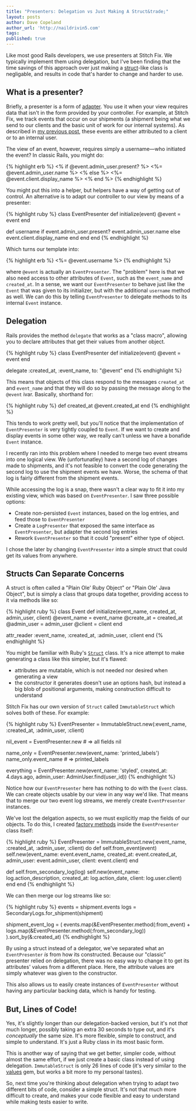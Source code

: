 ```yaml
---
title: "Presenters: Delegation vs Just Making A Struct&trade;"
layout: posts
author: Dave Copeland
author_url: 'http://naildrivin5.com'
tags:
published: true
---
```


Like most good Rails developers, we use presenters at Stitch Fix.  We typically implement them using delegation, but I've been
finding that the time savings of this approach over just making a [struct]-like class is negligable, and results in code that's
harder to change and harder to use.

<!-- more -->

## What is a presenter?

Briefly, a presenter is a form of [adapter].  You use it when your view requires data that isn't in the form provided by your
controller.  For example, at Stitch Fix, we track events that occur on our shipments (a shipment being what we send to our
clients and the basic unit of work for our internal systems).  As described in [my previous post][superblog], these events are
either attributed to a client or to an internal user.

The view of an event, however, requires simply a username—who initiated the event?  In classic Rails, you might do:

{% highlight erb %}
<% if @event.admin_user.present? %>
  <%= @event.admin_user.name %>
<% else %>
  <%= @event.client.display_name %>
<% end %>
{% endhighlight %}

You might put this into a helper, but helpers have a way of getting out of control.  An alternative is to adapt our controller to
our view by means of a presenter:

{% highlight ruby %}
class EventPresenter
  def initialize(event)
    @event = event
  end

  def username
    if event.admin_user.present?
      event.admin_user.name
    else
      event.client.display_name
    end
  end
end
{% endhighlight %}

Which turns our template into:

{% highlight erb %}
<%= @event.username %>
{% endhighlight %}

where `@event` is actually an `EventPresenter`.  The "problem" here is that we also need access to other attributes of `Event`,
such as the `event_name` and `created_at`.  In a sense, we want our `EventPresenter` to behave just like the
`Event` that was given to its initializer, but with the additional `username` method as well.  We can do this by telling
`EventPresenter` to delegate methods to its internal `Event` instance.

## Delegation

Rails provides the method `delegate` that works as a "class macro", allowing you to declare attributes that get their values from
another object.

{% highlight ruby %}
class EventPresenter
  def initialize(event)
    @event = event
  end

  delegate :created_at, :event_name, to: "@event"
end
{% endhighlight %}

This means that objects of this class respond to the messages `created_at` and `event_name` and that they will do so by passing
the message along to the `@event` ivar.  Basically, shorthand for:

{% highlight ruby %}
  def created_at
    @event.created_at
  end
{% endhighlight %}

This tends to work pretty well, but you'll notice that the implementation of `EventPresenter` is very tightly coupled to `Event`.
If we want to create and display events in some other way, we really can't unless we have a bonafide `Event` instance.

I recently ran into this problem where I needed to merge two event streams into one logical view.  We (unfortunatley) have a
second log of changes made to shipments, and it's not feasible to convert the code generating the second log to use the shipment
events we have.  Worse, the schema of that log is fairly different from the shipment events.

While accessing the log is a snap, there wasn't a clear way to fit it into my existing view, which was based on `EventPresenter`.
I saw three possible options:

* Create non-persisted `Event` instances, based on the log entries, and feed those to `EventPresenter`
* Create a `LogPresenter` that exposed the same interface as `EventPresenter`, but adapter the second log entries
* Rework `EventPresenter` so that it could "present" either type of object.

I chose the later by changing `EventPresenter` into a simple struct that could get its values from anywhere.

## Structs Can Separate Concerns

A struct is often called a "Plain Ole' Ruby Object" or "Plain Ole' Java Object", but is simply a class that
groups data together, providing access to it via methods like so:

{% highlight ruby %}
class Event
  def initialize(event_name, created_at, admin_user, client)
    @event_name = event_name
    @create_at  = created_at
    @admin_user = admin_user
    @client     = client
  end

  attr_reader :event_name, :created_at, :admin_user, :client
end
{% endhighlight %}

You might be familiar with Ruby's [`Struct`][Struct] class.  It's a nice attempt to make generating a class like this simpler, but it's flawed:

* attributes are mutatable, which is not needed nor desired when generating a view
* the constructor it generates doesn't use an options hash, but instead a big blob of positional arguments, making construction
difficult to understand

Stitch Fix has our own version of `Struct` called `ImmutableStruct` which solves both of these.  For example:

{% highlight ruby %}
EventPresenter = ImmutableStruct.new(:event_name, 
                                     :created_at, 
                                     :admin_user, 
                                     :client)

nil_event = EventPresenter.new # => all fields nil

name_only = EventPresenter.new(event_name: 'printed_labels')
name_only.event_name # => printed_labels


everything = EventPresenter.new(event_name: 'styled',
                                created_at: 4.days.ago,
                                admin_user: AdminUser.find(user_id))
{% endhighlight %}

Notice how our `EventPresenter` here has nothing to do with the `Event` class.  We can create objects usable by our view in any
way we'd like.  That means that to merge our two event log streams, we merely create `EventPresenter` instances.

We've lost the delgation aspects, so we must explicitly map the fields of our objects.  To do this, I created [factory methods]
inside the `EventPresenter` class itself:

{% highlight ruby %}
EventPresenter = ImmutableStruct.new(:event_name,
                                     :created_at,
                                     :admin_user,
                                     :client) do
  def self.from_event(event)
    self.new(event_name: event.event_name,
             created_at: event.created_at,
             admin_user: event.admin_user,
                 client: event.client)
  end

  def self.from_secondary_log(log)
    self.new(event_name: log.action_description,
             created_at: log.action_date,
                 client: log.user.client)
  end
end
{% endhighlight %}

We can then merge our log streams like so:

{% highlight ruby %}
events = shipment.events
logs   = SecondaryLogs.for_shipment(shipment)

shipment_event_log = (
    events.map(&EventPresenter.method(:from_event) +
      logs.map(&EventPresenter.method(:from_secondary_log))
  ).sort_by(&:created_at)
{% endhighlight %}

By using a struct instead of a delegator, we've separated what an `EventPresenter` *is* from  how its constructed.  Because our "classic" presenter
relied on delegation, there was no easy way to change it to get its attributes' values from a different place.  Here, the
attribute values are simply whatever was given to the constructor.

This also allows us to easily create instances of `EventPresenter` without having any particular backing data, which is handy for
testing.

## But, Lines of Code!

Yes, it's slightly longer than our delegation-backed version, but it's not *that* much longer, possibly taking an extra 30
seconds to type out, and it's *conceptually* the same size.  It's more flexible, simple to construct, and simple to understand.  It's just a Ruby class in its most basic form.

This is another way of saying that we get better, simpler code, without almost the same effort, if we just create a basic class
instead of using delegation.  `ImmutableStruct` is only 26 lines of code (it's very similar to the [values] gem, but works a bit
more to my personal tastes).

So, next time you're thinking about delegation when trying to adapt two different bits of code, consider a simple struct.  It's
not that much more difficult to create, and makes your code flexible and easy to understand while making tests easier to write.

[struct]: http://en.wikipedia.org/wiki/Struct_(C_programming_language)
[adapter]: http://en.wikipedia.org/wiki/Adapter_pattern
[superblog]: http://technology.stitchfix.com/blog/2013/12/10/startup-engineering-team-super-powers/
[Struct]: http://www.ruby-doc.org/core-2.0.0/Struct.html
[factory methods]: http://en.wikipedia.org/wiki/Factory_method_pattern
[values]: https://github.com/tcrayford/values
